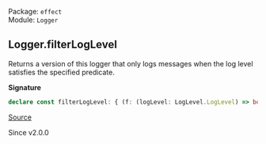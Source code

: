 Package: `effect`<br />
Module: `Logger`<br />

## Logger.filterLogLevel

Returns a version of this logger that only logs messages when the log level
satisfies the specified predicate.

**Signature**

```ts
declare const filterLogLevel: { (f: (logLevel: LogLevel.LogLevel) => boolean): <Message, Output>(self: Logger<Message, Output>) => Logger<Message, Option.Option<Output>>; <Message, Output>(self: Logger<Message, Output>, f: (logLevel: LogLevel.LogLevel) => boolean): Logger<Message, Option.Option<Output>>; }
```

[Source](https://github.com/Effect-TS/effect/tree/main/packages/effect/src/Logger.ts#L169)

Since v2.0.0